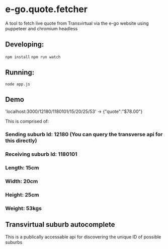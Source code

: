 # e-go.quote.fetcher
A tool to fetch live quote from Transvirtual via the e-go website using puppeteer and chromium headless

## Developing:

`npm install`
`npm run watch`

## Running:

`node app.js`

## Demo

'localhost:3000/12180/1180101/15/20/25/53' -> {"quote":"$78.00"}

This is comprised of:

### Sending suburb Id: 12180 (You can query the transverse api for this directly)
### Receiving suburb Id: 1180101
### Length: 15cm
### Width: 20cm
### Height: 25cm
### Weight: 53kgs

## Transvirtual suburb autocomplete

This is a publically accessable api for discovering the unique ID of possible suburbs
